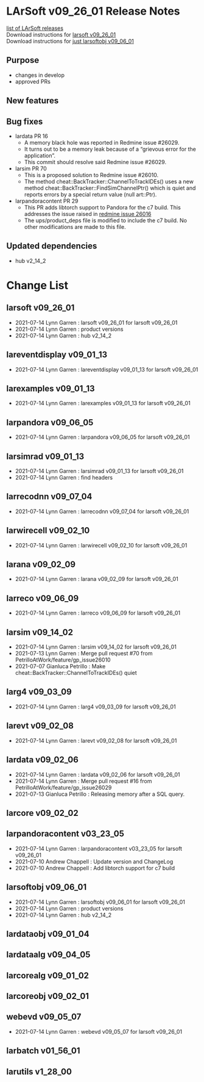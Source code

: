 # LArSoft v09_26_01 Release Notes



[list of LArSoft releases](LArSoft_release_list)  
Download instructions for [larsoft v09_26_01](https://scisoft.fnal.gov/scisoft/bundles/larsoft/v09_26_01/larsoft-v09_26_01.html)  
Download instructions for [just larsoftobj v09_06_01](https://scisoft.fnal.gov/scisoft/bundles/larsoftobj/v09_06_01/larsoftobj-v09_06_01.html)

## Purpose

-   changes in develop
-   approved PRs

## New features

## Bug fixes

-   lardata PR 16
    -   A memory black hole was reported in Redmine issue \#26029.
    -   It turns out to be a memory leak because of a “grievous error for the application”.
    -   This commit should resolve said Redmine issue \#26029.
-   larsim PR 70
    -   This is a proposed solution to Redmine issue \#26010.
    -   The method cheat::BackTracker::ChannelToTrackIDEs() uses a new method cheat::BackTracker::FindSimChannelPtr() which is quiet and reports errors by a special return value (null art::Ptr).
-   larpandoracontent PR 29
    -   This PR adds libtorch support to Pandora for the c7 build. This addresses the issue raised in [redmine issue 26016](https://cdcvs.fnal.gov/redmine/issues/26016#change-84368)
    -   The ups/product_deps file is modified to include the c7 build. No other modifications are made to this file.

## Updated dependencies

-   hub v2_14_2

# Change List

## larsoft v09_26_01

-   2021-07-14 Lynn Garren : larsoft v09_26_01 for larsoft v09_26_01
-   2021-07-14 Lynn Garren : product versions
-   2021-07-14 Lynn Garren : hub v2_14_2

## lareventdisplay v09_01_13

-   2021-07-14 Lynn Garren : lareventdisplay v09_01_13 for larsoft v09_26_01

## larexamples v09_01_13

-   2021-07-14 Lynn Garren : larexamples v09_01_13 for larsoft v09_26_01

## larpandora v09_06_05

-   2021-07-14 Lynn Garren : larpandora v09_06_05 for larsoft v09_26_01

## larsimrad v09_01_13

-   2021-07-14 Lynn Garren : larsimrad v09_01_13 for larsoft v09_26_01
-   2021-07-14 Lynn Garren : find headers

## larrecodnn v09_07_04

-   2021-07-14 Lynn Garren : larrecodnn v09_07_04 for larsoft v09_26_01

## larwirecell v09_02_10

-   2021-07-14 Lynn Garren : larwirecell v09_02_10 for larsoft v09_26_01

## larana v09_02_09

-   2021-07-14 Lynn Garren : larana v09_02_09 for larsoft v09_26_01

## larreco v09_06_09

-   2021-07-14 Lynn Garren : larreco v09_06_09 for larsoft v09_26_01

## larsim v09_14_02

-   2021-07-14 Lynn Garren : larsim v09_14_02 for larsoft v09_26_01
-   2021-07-13 Lynn Garren : Merge pull request \#70 from PetrilloAtWork/feature/gp_issue26010
-   2021-07-07 Gianluca Petrillo : Make cheat::BackTracker::ChannelToTrackIDEs() quiet

## larg4 v09_03_09

-   2021-07-14 Lynn Garren : larg4 v09_03_09 for larsoft v09_26_01

## larevt v09_02_08

-   2021-07-14 Lynn Garren : larevt v09_02_08 for larsoft v09_26_01

## lardata v09_02_06

-   2021-07-14 Lynn Garren : lardata v09_02_06 for larsoft v09_26_01
-   2021-07-14 Lynn Garren : Merge pull request \#16 from PetrilloAtWork/feature/gp_issue26029
-   2021-07-13 Gianluca Petrillo : Releasing memory after a SQL query.

## larcore v09_02_02

## larpandoracontent v03_23_05

-   2021-07-14 Lynn Garren : larpandoracontent v03_23_05 for larsoft v09_26_01
-   2021-07-10 Andrew Chappell : Update version and ChangeLog
-   2021-07-10 Andrew Chappell : Add libtorch support for c7 build

## larsoftobj v09_06_01

-   2021-07-14 Lynn Garren : larsoftobj v09_06_01 for larsoft v09_26_01
-   2021-07-14 Lynn Garren : product versions
-   2021-07-14 Lynn Garren : hub v2_14_2

## lardataobj v09_01_04

## lardataalg v09_04_05

## larcorealg v09_01_02

## larcoreobj v09_02_01

## webevd v09_05_07

-   2021-07-14 Lynn Garren : webevd v09_05_07 for larsoft v09_26_01

## larbatch v01_56_01

## larutils v1_28_00
